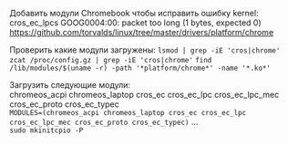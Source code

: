 Добавить модули Chromebook чтобы исправить ошибку kernel: cros_ec_lpcs GOOG0004:00: packet too long (1 bytes, expected 0)
https://github.com/torvalds/linux/tree/master/drivers/platform/chrome

Проверить какие модули загружены:
```lsmod | grep -iE 'cros|chrome'```
```zcat /proc/config.gz | grep -iE 'cros|chrome'```
```find /lib/modules/$(uname -r) -path '*platform/chrome*' -name '*.ko*'```

Загрузить следующие модули:  
chromeos_acpi chromeos_laptop cros_ec cros_ec_lpc cros_ec_lpc_mec cros_ec_proto cros_ec_typec  
```MODULES=(chromeos_acpi chromeos_laptop cros_ec cros_ec_lpc cros_ec_lpc_mec cros_ec_proto cros_ec_typec)```
...   
```sudo mkinitcpio -P```
